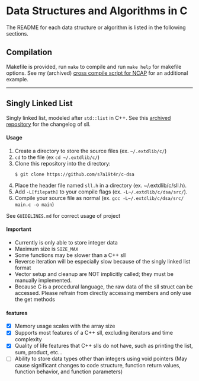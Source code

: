 # Data Structures and Algorithms in C

The README for each data structure or algorithm is listed in the following sections.

## Compilation

Makefile is provided, run `make` to compile and run `make help` for makefile options.
See my (archived) [cross compile script for NCAP](https://github.com/M-Y-Sun/NCAP/blob/fb4bf820949571a62b374f4c11eae310ef3d888f/app/src/main/c/deps/cdsa_install.sh) for an additional example.

---

## Singly Linked List

Singly linked list, modeled after `std::list` in C++. See this [archived repository](https://github.com/s7a19t4r/extdlib-cvector) for the changelog of sll.

#### Usage

1. Create a directory to store the source files (ex. `~/.extdlib/c/`)
2. `cd` to the file (ex `cd ~/.extdlib/c/`)
3. Clone this repository into the directory:
    ```
    $ git clone https://github.com/s7a19t4r/c-dsa
    ```
4. Place the header file named `sll.h` in a directory (ex. ~/.extdlib/c/sll.h).
5. Add `-L[filepath]` to your compile flags (ex. `-L~/.extdlib/c/dsa/src/`).
6. Compile your source file as normal (ex. `gcc -L~/.extdlib/c/dsa/src/ main.c -o main`)

See `GUIDELINES.md` for correct usage of project

#### Important

- Currently is only able to store integer data
- Maximum size is `SIZE_MAX`
- Some functions may be slower than a C++ sll
- Reverse iteration will be especially slow because of the singly linked list format
- Vector setup and cleanup are NOT implicitly called; they must be manually implemented.
- Because C is a procedural language, the raw data of the sll struct can be accessed. Please refrain from directly accessing members and only use the get methods

#### features

- [x] Memory usage scales with the array size
- [x] Supports most features of a C++ sll, excluding iterators and time complexity
- [x] Quality of life features that C++ slls do not have, such as printing the list, sum, product, etc...
- [ ] Ability to store data types other than integers using void pointers (May cause significant changes to code structure, function return values, function behavior, and function parameters)
